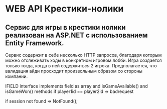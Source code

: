 # WEB API Крестики-нолики

Сервис для игры в крестики нолики реализован на ASP.NET с использованием Entity Framework.
---

Сервис содержит в себе несколько HTTP запросов, благодаря которым можно отслеживать ходы в конкретном игровом лобби. Игра создается только тогда, когда в ней содержиться 2 игрока. Предполагается, что валидация айди просходит произвольным образом со стороны компании. 


 IFIELD interface implements field as array and isGameAvailable() and isGameWon() methods 
 if player1id == player2id => badrequest
 
 if session not found => NotFound();
 
 
